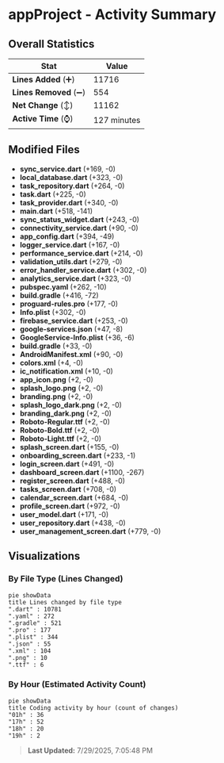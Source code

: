 # appProject - Activity Summary 

## Overall Statistics

| Stat                   | Value                                                             |
| ---------------------- | ----------------------------------------------------------------- |
| **Lines Added** (➕)   | 11716                                          |
| **Lines Removed** (➖) | 554                                        |
| **Net Change** (↕)    | 11162                |
| **Active Time** (⌚)   | 127 minutes |


## Modified Files
- **sync_service.dart** (+169, -0)
- **local_database.dart** (+323, -0)
- **task_repository.dart** (+264, -0)
- **task.dart** (+225, -0)
- **task_provider.dart** (+340, -0)
- **main.dart** (+518, -141)
- **sync_status_widget.dart** (+243, -0)
- **connectivity_service.dart** (+90, -0)
- **app_config.dart** (+394, -49)
- **logger_service.dart** (+167, -0)
- **performance_service.dart** (+214, -0)
- **validation_utils.dart** (+279, -0)
- **error_handler_service.dart** (+302, -0)
- **analytics_service.dart** (+323, -0)
- **pubspec.yaml** (+262, -10)
- **build.gradle** (+416, -72)
- **proguard-rules.pro** (+177, -0)
- **Info.plist** (+302, -0)
- **firebase_service.dart** (+253, -0)
- **google-services.json** (+47, -8)
- **GoogleService-Info.plist** (+36, -6)
- **build.gradle** (+33, -0)
- **AndroidManifest.xml** (+90, -0)
- **colors.xml** (+4, -0)
- **ic_notification.xml** (+10, -0)
- **app_icon.png** (+2, -0)
- **splash_logo.png** (+2, -0)
- **branding.png** (+2, -0)
- **splash_logo_dark.png** (+2, -0)
- **branding_dark.png** (+2, -0)
- **Roboto-Regular.ttf** (+2, -0)
- **Roboto-Bold.ttf** (+2, -0)
- **Roboto-Light.ttf** (+2, -0)
- **splash_screen.dart** (+155, -0)
- **onboarding_screen.dart** (+233, -1)
- **login_screen.dart** (+491, -0)
- **dashboard_screen.dart** (+1100, -267)
- **register_screen.dart** (+488, -0)
- **tasks_screen.dart** (+708, -0)
- **calendar_screen.dart** (+684, -0)
- **profile_screen.dart** (+972, -0)
- **user_model.dart** (+171, -0)
- **user_repository.dart** (+438, -0)
- **user_management_screen.dart** (+779, -0)

## Visualizations

### By File Type (Lines Changed)

```mermaid
pie showData
title Lines changed by file type
".dart" : 10781
".yaml" : 272
".gradle" : 521
".pro" : 177
".plist" : 344
".json" : 55
".xml" : 104
".png" : 10
".ttf" : 6
```

### By Hour (Estimated Activity Count)

```mermaid
pie showData
title Coding activity by hour (count of changes)
"01h" : 36
"17h" : 52
"18h" : 20
"19h" : 2
```


> **Last Updated:** 7/29/2025, 7:05:48 PM